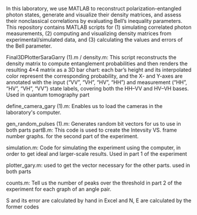 In this laboratory, we use MATLAB to reconstruct polarization-entangled photon states, generate and visualize their density matrices, and assess their nonclassical correlations by evaluating Bell’s inequality parameters.
This repository contains MATLAB scripts for (1) simulating correlated photon measurements, (2) computing and visualizing density matrices from experimental/simulated data, and (3) calculating the values and errors of the Bell parameter.

Final3DPlotterSaraGarry (1).m / density.m:
This script reconstructs the density matrix to compute entanglement probabilities and then renders the resulting 4×4 matrix as a 3D bar chart: each bar’s height and its interpolated color represent the corresponding probability, and the X- and Y-axes are annotated with the input (“VV”, “VH”, “HV”, “HH”) and measurement (“HH”, “HV”, “VH”, “VV”) state labels, covering both the HH–VV and HV–VH bases. Used in quantum tomography part

define_camera_gary (1).m:
Enables us to load the cameras in the laboratory's computer.

gen_random_pulses (1).m:
Generates random bit vectors for us to use in both parts
partB.m:
This code is used to create the Intevsity VS. frame number graphs. for the second part of the experiment.

simulation.m:
Code for simulating the experiment using the computer, in order to get ideal and larger-scale results. Used in part 1 of the experiment

plotter_gary.m:
used to get the vector necessary for the other parts. used in both parts

counts.m:
Tell us the number of peaks over the threshold in part 2 of the experiment for each graph of an angle pair.

S and its error are calculated by hand in Excel and N, E are calculated by the former codes
